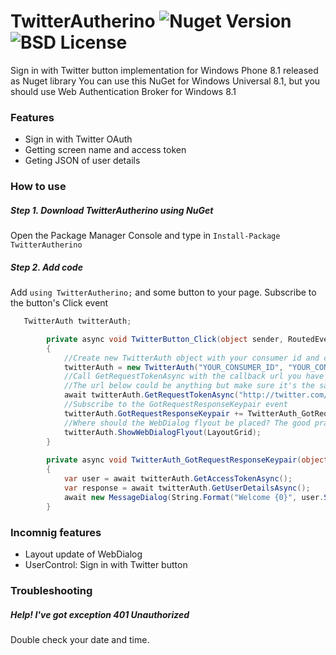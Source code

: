 # TwitterAutherino ![Nuget Version](https://img.shields.io/nuget/v/TwitterAutherino.svg) ![BSD License](https://img.shields.io/badge/license-BSD-blue.svg)

Sign in with Twitter button implementation for Windows Phone 8.1 released as Nuget library
You can use this NuGet for Windows Universal 8.1, but you should use Web Authentication Broker for Windows 8.1

### Features
 - Sign in with Twitter OAuth
 - Getting screen name and access token
 - Geting JSON of user details

### How to use

##### Step 1. Download TwitterAutherino using NuGet

Open the Package Manager Console and type in `Install-Package TwitterAutherino`

##### Step 2. Add code

Add `using TwitterAutherino;` and some button to your page. Subscribe to the button's Click event

```C#
   TwitterAuth twitterAuth;

        private async void TwitterButton_Click(object sender, RoutedEventArgs e)
        {
            //Create new TwitterAuth object with your consumer id and consumer secret
            twitterAuth = new TwitterAuth("YOUR_CONSUMER_ID", "YOUR_CONSUMER_SECRET");
            //Call GetRequestTokenAsync with the callback url you have set in your Twitter dashboard
            //The url below could be anything but make sure it's the same as in your Twitter dashboard
            await twitterAuth.GetRequestTokenAsync("http://twitter.com/mobile");
            //Subscribe to the GotRequestResponseKeypair event
            twitterAuth.GotRequestResponseKeypair += TwitterAuth_GotRequestResponseKeypair;
            //Where should the WebDialog flyout be placed? The good practice is to point it to the parent grid (often with the name "LayoutRoot"
            twitterAuth.ShowWebDialogFlyout(LayoutGrid);
        }
        
        private async void TwitterAuth_GotRequestResponseKeypair(object sender, System.EventArgs e)
        {
            var user = await twitterAuth.GetAccessTokenAsync();
            var response = await twitterAuth.GetUserDetailsAsync();
            await new MessageDialog(String.Format("Welcome {0}", user.ScreenName), "Registered with Twitter").ShowAsync();
        }
```

#####

### Incomnig features
 - Layout update of WebDialog
 - UserControl: Sign in with Twitter button

### Troubleshooting
##### Help! I've got exception 401 Unauthorized
Double check your date and time.

